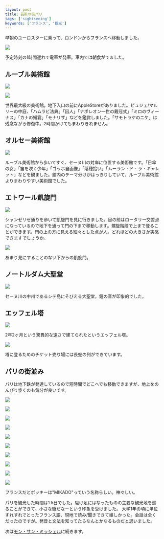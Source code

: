 ```yaml
---
layout: post
title: 芸術の街パリ
tags: ['sightseeing']
keywords: ['フランス', '観光']
---
```


早朝のユーロスターに乗って、ロンドンからフランスへ移動しました。

![ ](/img/blog_paris01.jpg)

予定時刻の1時間遅れで電車が発車。車内では朝食がでました。

## ルーブル美術館

![ ](/img/blog_paris02.jpg)

![ ](/img/blog_paris02_1.jpg)

世界最大級の美術館。地下入口の前にAppleStoreがありました。ピュジェ/マルリーの中庭、「ハムラビ法典」「囚人」「ナポレオン一世の戴冠式」「ミロのヴィーナス」「カナの婚宴」「モナリザ」などを鑑賞しました。「サモトラケのニケ」は残念ながら修復中。2時間かけてもまわりきれません。

## オルセー美術館

![ ](/img/blog_paris03.jpg)

ルーブル美術館から歩いてすぐ、セーヌ川の対岸に位置する美術館です。「日傘の女」「笛を吹く少年」「ゴッホ自画像」「落穂拾い」「ムーラン・ド・ラ・ギャレット」などを観ました。館内のテーマ分けがはっきりしていて、ルーブル美術館よりまわりやすい美術館でした。

## エトワール凱旋門

![ ](/img/blog_paris04.jpg)

シャンゼリゼ通りを歩いて凱旋門を見に行きました。目の前はロータリー交差点になっているので地下を通って門の下まで移動します。螺旋階段で上まで登ることができます。門の上の方に見える細々とした点が人。どれほどの大きさか実感できますでしょうか。

![ ](/img/blog_paris05.jpg)

あまり見にすることのない下からの凱旋門。

## ノートルダム大聖堂

![ ](/img/blog_paris07.jpg)

セーヌ川の中州であるシテ島にそびえる大聖堂。鐘の音が印象的でした。

## エッフェル塔

![ ](/img/blog_paris08.jpg)

2年2ヶ月という驚異的な速さで建てられたというエッフェル塔。

![ ](/img/blog_paris09.jpg)

塔に登るためのチケット売り場には長蛇の列ができています。

## パリの街並み

パリは地下鉄が発達しているので短時間でどこへでも移動できますが、地上をのんびり歩くのも気分が良いです。

![ ](/img/blog_paris11.jpg)

![ ](/img/blog_paris12.jpg)

![ ](/img/blog_paris13.jpg)

![ ](/img/blog_paris14.jpg)

![ ](/img/blog_paris15.jpg)

![ ](/img/blog_paris16.jpg)

![ ](/img/blog_paris21.jpg)

![ ](/img/blog_paris22.jpg)

![ ](/img/blog_paris23.jpg)

![ ](/img/blog_paris24.jpg)

フランスだとポッキーは"MIKADO"っていう名称らしい。神々しい。

パリを観光した時間は1.5日でした。駆け足にはなったものの主要な観光地を巡ることができて、小さな街だなーという印象を受けました。
大学1年の頃に単位すれすれでとったフランス語、現地で読み/聞きできて嬉しかった。会話は全くだったのですが。発音と文法を知ってたらなんとかなるものだと思いました。

次は[モン・サン・ミッシェル](/ja/posts/mont-saint-michel/)に続きます。
